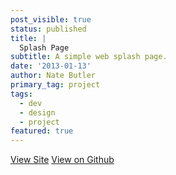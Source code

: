 ```yaml
---
post_visible: true
status: published
title: |
  Splash Page
subtitle: A simple web splash page.
date: '2013-01-13'
author: Nate Butler
primary_tag: project
tags:
  - dev
  - design
  - project
featured: true
---
```

[View Site](http://iamnbutler.github.io/splash-page/) [View on Github](https://github.com/iamnbutler/splash-page)